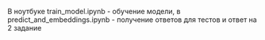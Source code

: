 В ноутбуке train_model.ipynb - обучение модели, в predict_and_embeddings.ipynb - получение ответов для тестов и ответ на 2 задание

